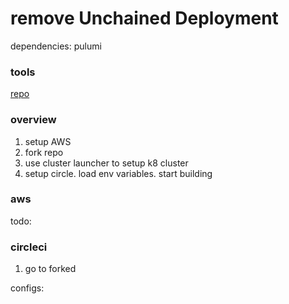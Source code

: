 # remove Unchained Deployment

dependencies:
pulumi

### tools

[repo](https://github.com/shapeshift/cluster-launcher)

### overview

1. setup AWS
2. fork repo
3. use cluster launcher to setup k8 cluster
4. setup circle. load env variables. start building

### aws

todo:

### circleci

1. go to forked

configs:
